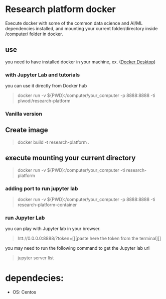 # Research platform docker

Execute docker with some of the common data science and AI/ML dependencies installed, and mounting your current folder/directory inside /computer/ folder in docker.

## use

you need to have installed docker in your machine, ex. ([Docker Desktop](https://www.docker.com/products/docker-desktop))

### with Jupyter Lab and tutorials

you can use it directly from Docker hub

> docker run -v ${PWD}:/computer/your_computer -p 8888:8888 -ti plwodi/research-platform

### Vanilla version

## Create image

> docker build -t research-platform .

## execute mounting your current directory

> docker run -v ${PWD}:/computer/your_computer -ti research-platform

### adding port to run jupyter lab

> docker run -v ${PWD}:/computer/your_computer -p 8888:8888 -ti research-platform-container

### run Jupyter Lab

you can play with Jupyter lab in your browser.
> htt://0.0.0.0:8888/?token=[[[paste here the token from the terminal]]]

you may need to run the following command to get the Jupyter lab url
>jupyter server list


# dependecies:
- OS: Centos
